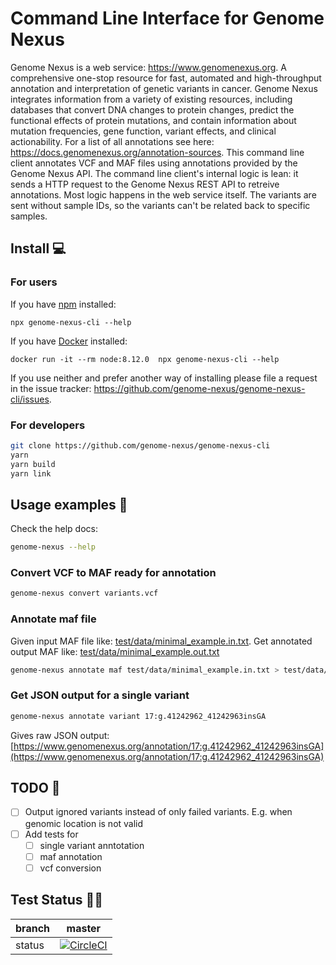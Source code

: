 # Command Line Interface for Genome Nexus

Genome Nexus is a web service: https://www.genomenexus.org. A comprehensive one-stop resource for fast, automated and high-throughput annotation and interpretation of genetic variants in cancer. Genome Nexus integrates information from a variety of existing resources, including databases that convert DNA changes to protein changes, predict the functional effects of protein mutations, and contain information about mutation frequencies, gene function, variant effects, and clinical actionability. For a list of all annotations see here: https://docs.genomenexus.org/annotation-sources. This command line client annotates VCF and MAF files using annotations provided by the Genome Nexus API. The command line client's internal logic is lean: it sends a HTTP request to the Genome Nexus REST API to retreive annotations. Most logic happens in the web service itself. The variants are sent without sample IDs, so the variants can't be related back to specific samples.

## Install 💻

### For users

If you have [npm](https://www.npmjs.com/get-npm) installed:
```
npx genome-nexus-cli --help
```
If you have [Docker](https://docs.docker.com/docker-for-windows/install/) installed:
```
docker run -it --rm node:8.12.0  npx genome-nexus-cli --help
```
If you use neither and prefer another way of installing please file a request in the issue tracker: https://github.com/genome-nexus/genome-nexus-cli/issues.

### For developers

```bash
git clone https://github.com/genome-nexus/genome-nexus-cli
yarn
yarn build
yarn link
```

## Usage examples 🧬

Check the help docs:

```bash
genome-nexus --help
```

### Convert VCF to MAF ready for annotation

```bash
genome-nexus convert variants.vcf
```

### Annotate maf file

Given input MAF file like: [test/data/minimal_example.in.txt](./test/data/minimal_example.in.txt). Get annotated output MAF like: [test/data/minimal_example.out.txt](./test/data/minimal_example.out.txt)

```bash
genome-nexus annotate maf test/data/minimal_example.in.txt > test/data/minimal_example.out.txt
```

### Get JSON output for a single variant

```bash
genome-nexus annotate variant 17:g.41242962_41242963insGA
```

Gives raw JSON output: [https://www.genomenexus.org/annotation/17:g.41242962_41242963insGA](https://www.genomenexus.org/annotation/17:g.41242962_41242963insGA)


## TODO 🔧

- [ ] Output ignored variants instead of only failed variants. E.g. when genomic location is not valid
- [ ] Add tests for
  - [ ] single variant anntotation
  - [ ] maf annotation
  - [ ] vcf conversion

## Test Status 👷‍♀️

| branch | master |
| --- | --- |
| status | [![CircleCI](https://circleci.com/gh/genome-nexus/genome-nexus-cli/tree/master.svg?style=svg)](https://circleci.com/gh/genome-nexus/genome-nexus-cli/tree/master) |
